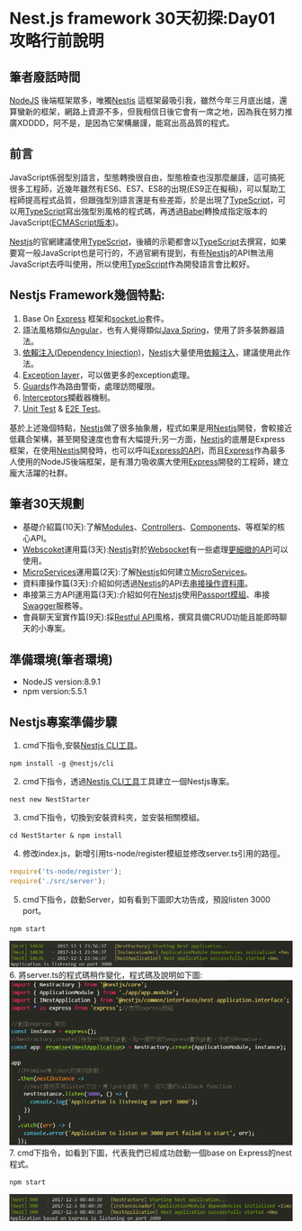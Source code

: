 # Nest.js framework 30天初探:Day01 攻略行前說明

## 筆者廢話時間
[NodeJS](https://nodejs.org/en/) 後端框架眾多，唯獨[Nestjs](https://nestjs.com/) 這框架最吸引我，雖然今年三月底出爐，還算蠻新的框架，網路上資源不多，但我相信日後它會有一席之地，因為我在努力推廣XDDDD，阿不是，是因為它架構嚴謹，能寫出高品質的程式。


## 前言
JavaScript係弱型別語言，型態轉換很自由，型態檢查也沒那麼嚴謹，這可搞死很多工程師，近幾年雖然有ES6、ES7、ES8的出現(ES9正在擬稿)，可以幫助工程師提高程式品質，但跟強型別語言還是有些差距，於是出現了[TypeScript](https://www.typescriptlang.org/)，可以用[TypeScript](https://www.typescriptlang.org/)寫出強型別風格的程式碼，再透過[Babel](https://babeljs.io/)轉換成指定版本的JavaScript([ECMAScript版本](https://en.wikipedia.org/wiki/ECMAScript))。

[Nestjs](https://nestjs.com/)的官網建議使用[TypeScript](https://www.typescriptlang.org/)，後續的示範都會以[TypeScript](https://www.typescriptlang.org/)去撰寫，如果要寫一般JavaScript也是可行的，不過官網有提到，有些[Nestjs](https://nestjs.com/)的API無法用JavaScript去呼叫使用，所以使用[TypeScript](https://www.typescriptlang.org/)作為開發語言會比較好。

## Nestjs Framework幾個特點:
1. Base On [Express](http://expressjs.com/) 框架和[socket.io](https://socket.io/)套件。
2. 語法風格類似[Angular](https://angular.io/)，也有人覺得類似[Java Spring](https://spring.io/)，使用了許多裝飾器語法。
3. [依賴注入(Dependency Injection)](https://zh.wikipedia.org/wiki/%E4%BE%9D%E8%B5%96%E6%B3%A8%E5%85%A5)，[Nestjs](https://nestjs.com/)大量使用[依賴注入](https://docs.nestjs.com/fundamentals/dependency-injection)，建議使用此作法。
4. [Exception layer](https://docs.nestjs.com/exception-filters)，可以做更多的exception處理。
5. [Guards](https://docs.nestjs.com/guards)作為路由警衛，處理訪問權限。
6. [Interceptors](https://docs.nestjs.com/interceptors)攔截器機制。
7. [Unit Test](https://docs.nestjs.com/fundamentals/unit-testing) & [E2E Test](https://docs.nestjs.com/fundamentals/e2e-testing)。

基於上述幾個特點，[Nestjs](https://nestjs.com/)做了很多抽象層，程式如果是用[Nestjs](https://nestjs.com/)開發，會較接近低藕合架構，甚至開發速度也會有大幅提升;另一方面，[Nestjs](https://nestjs.com/)的底層是Express框架，在使用[Nestjs](https://nestjs.com/)開發時，也可以呼叫[Express的API](https://docs.nestjs.com/controllers)，而且[Express](http://expressjs.com/)作為最多人使用的NodeJS後端框架，是有潛力吸收廣大使用[Express](http://expressjs.com/)開發的工程師，建立龐大活躍的社群。

## 筆者30天規劃
* 基礎介紹篇(10天):了解[Modules](https://docs.nestjs.com/modules)、[Controllers](https://docs.nestjs.com/controllers)、[Components](https://docs.nestjs.com/components)、等框架的核心API。
* [Webscoket](https://developer.mozilla.org/zh-TW/docs/WebSockets/WebSockets_reference/WebSocket)運用篇(3天):[Nestjs](https://nestjs.com/)對於[Websocket](https://developer.mozilla.org/zh-TW/docs/WebSockets/WebSockets_reference/WebSocket)有一些處理[更細緻的API](https://docs.nestjs.com/websockets/gateways)可以使用。
* [MicroServices](https://zh.wikipedia.org/zh-tw/%E5%BE%AE%E6%9C%8D%E5%8B%99)運用篇(2天):了解[Nestjs](https://nestjs.com/)如何建立[MicroServices](https://docs.nestjs.com/microservices/basics)。
* 資料庫操作篇(3天):介紹如何透過[Nestjs](https://nestjs.com/)的API去[串接操作資料庫](https://docs.nestjs.com/recipes/sql-typeorm)。
* 串接第三方API運用篇(3天):介紹如何在[Nestjs](https://nestjs.com/)使用[Passport模組](https://docs.nestjs.com/recipes/passport)、串接[Swagger](https://docs.nestjs.com/recipes/swagger)服務等。
* 會員聊天室實作篇(9天):採[Restful API](https://stackoverflow.com/questions/671118/what-exactly-is-restful-programming)風格，撰寫具備CRUD功能且能即時聊天的小專案。

## 準備環境(筆者環境)
* NodeJS version:8.9.1
* npm version:5.5.1

## Nestjs專案準備步驟
1. cmd下指令,安裝[Nestjs CLI工具](https://github.com/nestjs/nest-cli)。
```
npm install -g @nestjs/cli
```
2. cmd下指令，透過[Nestjs CLI工具](https://github.com/nestjs/nest-cli)工具建立一個Nestjs專案。
```
nest new NestStarter
```
3. cmd下指令，切換到安裝資料夾，並安裝相關模組。
```
cd NestStarter & npm install
```
4. 修改index.js，新增引用ts-node/register模組並修改server.ts引用的路徑。
```typescript
require('ts-node/register');
require('./src/server');
```
5. cmd下指令，啟動Server，如有看到下圖即大功告成，預設listen 3000 port。
```
npm start
```
![查看http://localhost:3000/](./ScreenShot/Server-Start.png)
6. 將server.ts的程式碼稍作變化，程式碼及說明如下圖:
![server.ts](./ScreenShot/Server-Start2.png)
7. cmd下指令，如看到下圖，代表我們已經成功啟動一個base on Express的nest 程式。
```
npm start
```
![查看http://localhost:3000/](./ScreenShot/Server-Start3.png)